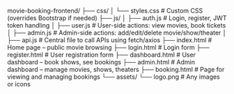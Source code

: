 movie-booking-frontend/
├── css/
│   └── styles.css               # Custom CSS (overrides Bootstrap if needed)
├── js/
│   ├── auth.js                  # Login, register, JWT token handling
│   ├── user.js                  # User-side actions: view movies, book tickets
│   ├── admin.js                 # Admin-side actions: add/edit/delete movie/show/theater
│   ├── api.js                   # Central file to call APIs using fetch/axios
├── index.html                  # Home page – public movie browsing
├── login.html                 # Login form
├── register.html              # User registration form
├── dashboard.html             # User dashboard – book shows, see bookings
├── admin.html                 # Admin dashboard – manage movies, shows, theaters
├── booking.html              # Page for viewing and managing bookings
└── assets/
    └── logo.png                # Any images or icons
